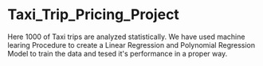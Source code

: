 # Taxi_Trip_Pricing_Project
Here 1000 of Taxi trips are analyzed statistically. We have used machine learing Procedure to create a Linear Regression and Polynomial Regression Model to train the data and tesed it's performance in a proper way. 
